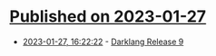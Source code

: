 # [Published on 2023-01-27](index.md)

* [2023-01-27, 16:22:22](https://lobste.rs/s/6few0w/darklang_release_9) - [Darklang Release 9](https://blog.darklang.com/darklang-release-9/)

